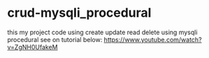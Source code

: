 # crud-mysqli_procedural
this my project code using create update read delete using mysqli procedural 
see on tutorial below:
https://www.youtube.com/watch?v=ZgNH0UfakeM
